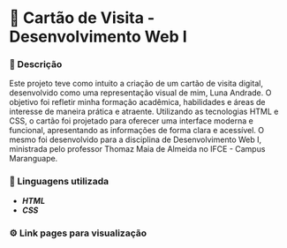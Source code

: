 # 📌 Cartão de Visita - Desenvolvimento Web I

### 📘 Descrição  
Este projeto teve como intuito a criação de um cartão de visita digital, desenvolvido como uma representação visual de mim, Luna Andrade. O objetivo foi refletir minha formação acadêmica, habilidades e áreas de interesse de maneira prática e atraente. Utilizando as tecnologias HTML e CSS, o cartão foi projetado para oferecer uma interface moderna e funcional, apresentando as informações de forma clara e acessível. O mesmo foi desenvolvido para a disciplina de Desenvolvimento Web I, ministrada pelo professor Thomaz Maia de Almeida no IFCE - Campus Maranguape. 

### 🍊 Linguagens utilizada
- ***HTML***
- ***CSS***

### ⚙️ Link pages para visualização

